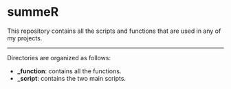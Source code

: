 # summeR

This repository contains all the scripts and functions that are used in any of my projects.

---

Directories are organized as follows:

- **_function**: contains all the functions.
- **_script**: contains the two main scripts.